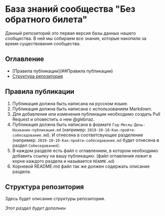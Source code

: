 # База знаний сообщества "Без обратного билета"

Данный репозиторий это первая версия базы данных нашего сообщества. В ней мы собираем все знания, которые накопили за время существования сообщества.


## Оглавление

- [Правила публикации](##Правила публикации)
- [Структура репозитория](#Структура-репозитория)

## Правила публикации

1. Публикация должна быть написана на русском языке.
2. Публикация должна быть написана с использованием Markdown.
3. Для добавления или изменения публикации необходимо создать Pull Request и оповестить о нем @glebnaz.
4. Публикация должна быть написана в формате `Год-Месяц-День-Название-публикации.md` (например: `2019-10-10-Как-пройти-собеседование.md`). И отнесена в соответсвующее разделение (например: `2019-10-10-Как-пройти-собеседование.md` будет отнесена в раздел `Собеседования`).
5. В каждом разделе есть файл с оглавлением, в котором необходимо добавить ссылку на вашу публикацию. (файл оглавления лежит в корне каждого раздела и называется `README.md`)
6. Корневой README.md файл так же должен содержать описание раздела. 

## Структура репозитория

Здесь будет описание структуры репозитория.

*Этот раздел будет дополнен*
